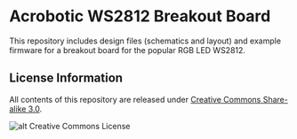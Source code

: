 Acrobotic WS2812 Breakout Board
======

This repository includes design files (schematics and layout) and example firmware for a breakout board for the popular RGB LED WS2812.

License Information
-------------------

All contents of this repository are released under [Creative Commons Share-alike 3.0](http://creativecommons.org/licenses/by-sa/3.0/).

![alt Creative Commons License](http://i.creativecommons.org/l/by-sa/3.0/88x31.png)
